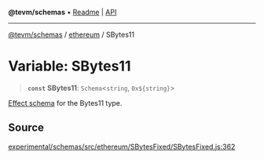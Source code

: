 **@tevm/schemas** • [Readme](../../README.md) \| [API](../../modules.md)

***

[@tevm/schemas](../../README.md) / [ethereum](../README.md) / SBytes11

# Variable: SBytes11

> **`const`** **SBytes11**: `Schema`\<`string`, ```0x${string}```\>

[Effect schema](https://github.com/Effect-TS/schema) for the Bytes11 type.

## Source

[experimental/schemas/src/ethereum/SBytesFixed/SBytesFixed.js:362](https://github.com/evmts/tevm-monorepo/blob/main/experimental/schemas/src/ethereum/SBytesFixed/SBytesFixed.js#L362)
